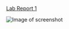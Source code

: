 [Lab Report 1](lab-report-1-week-2.html)

![Image of screenshot](<img width="1158" alt="Screen Shot 2022-04-07 at 08 35 44" src="https://user-images.githubusercontent.com/86458122/162244022-7247e582-53e7-4f67-8fae-33e3979bf7f5.png">)
